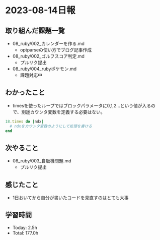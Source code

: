 # 2023-08-14日報

## 取り組んだ課題一覧
* 08_ruby/002_カレンダーを作る.md
  * optparseの使い方でブログ記事作成
* 08_ruby/002_ゴルフスコア判定.md
  * プルリク提出
* 08_ruby/004_rubyポケモン.md
  * 課題対応中

## わかったこと
* timesを使ったループではブロックパラメータに0,1,2...という値が入るので、別途カウンタ変数を定義する必要はない。
```rb
18.times do |ndx|
  # ndxをカウンタ変数のようにして処理を書ける
end
```

## 次やること
* 08_ruby/003_自販機問題.md
  * プルリク提出

## 感じたこと
* 1日おいてから自分が書いたコードを見直すのはとても大事

## 学習時間
* Today: 2.5h
* Total: 177.0h
